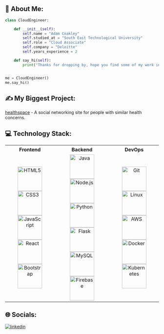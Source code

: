 ## 💫 About Me:

```python
class CloudEngineer:

    def __init__(self):
        self.name = "Adam Coakley"
        self.studied_at = "South East Technological University"
        self.role = "Cloud Associate"
        self.company = "Deloitte"
        self.years_experience = 2

    def say_hi(self):
        print("Thanks for dropping by, hope you find some of my work interesting.")


me = CloudEngineer()
me.say_hi()
```

## ✍️  My Biggest Project:
[healthspace](https://github.com/Adamcoakley/health-space) - A social networking site for people with similar health concerns.

## 💻 Technology Stack:
<table align="center">
  <tr>
    <th>Frontend</th>
    <th>Backend</th>
    <th>DevOps</th>
  </tr>
  <tr>
    <td align="center">
      <a href="https://en.wikipedia.org/wiki/HTML5" target="_blank"><img src="https://profilinator.rishav.dev/skills-assets/html5-original-wordmark.svg" alt="HTML5" height="80"/></a>
      <a href="https://www.w3schools.com/css/" target="_blank"><img src="https://profilinator.rishav.dev/skills-assets/css3-original-wordmark.svg" alt="CSS3" height="80"/></a>
      <a href="https://www.javascript.com/" target="_blank"><img src="https://profilinator.rishav.dev/skills-assets/javascript-original.svg" alt="JavaScript" height="80"/></a>
      <a href="https://reactjs.org/" target="_blank"><img src="https://profilinator.rishav.dev/skills-assets/react-original-wordmark.svg" alt="React" height="80"/></a>
      <a href="https://getbootstrap.com/" target="_blank"><img src="https://profilinator.rishav.dev/skills-assets/bootstrap-plain.svg" alt="Bootstrap" height="80"/></a>
    </td>
    <td align="center">
      <a href="https://www.java.com/" target="_blank"><img src="https://profilinator.rishav.dev/skills-assets/java-original-wordmark.svg" alt="Java" height="80"/></a>
      <a href="https://nodejs.org/" target="_blank"><img src="https://profilinator.rishav.dev/skills-assets/nodejs-original-wordmark.svg" alt="Node.js" height="80"/></a>
      <a href="https://www.python.org/" target="_blank"><img src="https://profilinator.rishav.dev/skills-assets/python-original.svg" alt="Python" height="80"/></a>
      <a href="https://flask.palletsprojects.com/" target="_blank"><img src="https://profilinator.rishav.dev/skills-assets/flask.png" alt="Flask" height="80"/></a>
      <a href="https://www.mysql.com/" target="_blank"><img src="https://profilinator.rishav.dev/skills-assets/mysql-original-wordmark.svg" alt="MySQL" height="80"/></a>
      <a href="https://firebase.google.com/" target="_blank"><img src="https://profilinator.rishav.dev/skills-assets/firebase.png" alt="Firebase" height="80"/></a>
    </td>
    <td align="center">
      <a href="https://github.com/" target="_blank"><img src="https://profilinator.rishav.dev/skills-assets/git-scm-icon.svg" alt="Git" height="80"/></a>
      <a href="https://www.linux.org/" target="_blank"><img src="https://profilinator.rishav.dev/skills-assets/linux-original.svg" alt="Linux" height="80"/></a>
      <a href="https://aws.amazon.com/" target="_blank"><img src="https://profilinator.rishav.dev/skills-assets/amazonwebservices-original-wordmark.svg" alt="AWS" height="80"/></a>
      <a href="https://www.docker.com/" target="_blank"><img src="https://profilinator.rishav.dev/skills-assets/docker-original-wordmark.svg" alt="Docker" height="80"/></a>
      <a href="https://kubernetes.io/" target="_blank"><img src="https://profilinator.rishav.dev/skills-assets/kubernetes-icon.svg" alt="Kubernetes" height="80"/></a>
    </td>
  </tr>
</table>

## 🌐 Socials:
<a href="https://linkedin.com/in/adam-coakley-000b17175" target="_blank">
<img src=https://img.shields.io/badge/linkedin-%231E77B5.svg?&style=for-the-badge&logo=linkedin&logoColor=white alt=linkedin style="margin-bottom: 5px;" />
</a>  
</div>  
